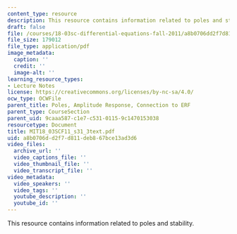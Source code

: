 ```yaml
---
content_type: resource
description: This resource contains information related to poles and stability.
draft: false
file: /courses/18-03sc-differential-equations-fall-2011/a8b0706dd2f7d811deb867bce13ad3d6_MIT18_03SCF11_s31_3text.pdf
file_size: 179012
file_type: application/pdf
image_metadata:
  caption: ''
  credit: ''
  image-alt: ''
learning_resource_types:
- Lecture Notes
license: https://creativecommons.org/licenses/by-nc-sa/4.0/
ocw_type: OCWFile
parent_title: Poles, Amplitude Response, Connection to ERF
parent_type: CourseSection
parent_uid: 9caaa587-c1e7-c531-0115-9c1470153038
resourcetype: Document
title: MIT18_03SCF11_s31_3text.pdf
uid: a8b0706d-d2f7-d811-deb8-67bce13ad3d6
video_files:
  archive_url: ''
  video_captions_file: ''
  video_thumbnail_file: ''
  video_transcript_file: ''
video_metadata:
  video_speakers: ''
  video_tags: ''
  youtube_description: ''
  youtube_id: ''
---
```

This resource contains information related to poles and stability.